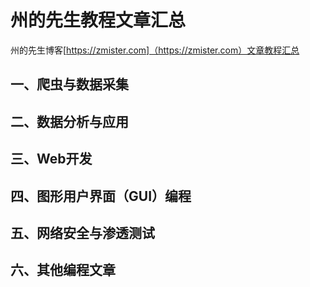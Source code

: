 # 州的先生教程文章汇总
州的先生博客[https://zmister.com]（https://zmister.com）文章教程汇总

## 一、爬虫与数据采集
## 二、数据分析与应用
## 三、Web开发
## 四、图形用户界面（GUI）编程
## 五、网络安全与渗透测试
## 六、其他编程文章
